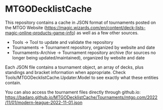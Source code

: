 # MTGODecklistCache
This repository contains a cache in JSON format of tournaments posted on the MTGO Website (https://magic.wizards.com/en/content/deck-lists-magic-online-products-game-info) as well as a few other sources.

* Tools -> Tool to update and validate the repository
* Tournaments -> Tournament repository, organized by website and date
* Tournaments-Archive -> Tournament repository archive (for sources no longer being updated/maintained), organized by website and date

Each JSON file contains a tournament object, an array of decks, plus standings and bracket information when appropriate. Check Tools/MTGODecklistCache.Updater.Model to see exactly what these entities contain.

You can also access the tournament files directly through github.io: https://badaro.github.io/MTGODecklistCache/Tournaments/mtgo.com/2022/11/01/modern-league-2022-11-01.json

